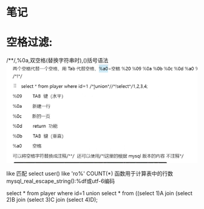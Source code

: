 # 笔记

# 空格过滤:
/**/,%0a,双空格(替换字符串时),()括号语法
![](vx_images/70153194306521.png)


like 匹配  select user() like 'ro%'
COUNT(*) 函数用于计算表中的行数
mysql_real_escape_string():%df或utf-6编码

select * from player where id=1 union select * from ((select 1)A join (select 2)B join (select 3)C join (select 4)D);